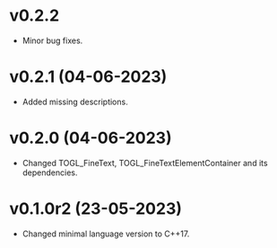 # v0.2.2
- Minor bug fixes.
# v0.2.1 (04-06-2023)
- Added missing descriptions.
# v0.2.0 (04-06-2023)
- Changed TOGL_FineText, TOGL_FineTextElementContainer and its dependencies.
# v0.1.0r2 (23-05-2023)
- Changed minimal language version to C++17.